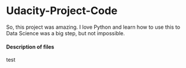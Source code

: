 # Udacity-Project-Code 

<p> So, this project was amazing. I love Python and learn how to use this to Data Science was a big step, but not impossible. 
<p> 



#### Description of files
<toggle> test
